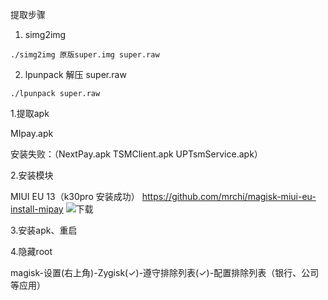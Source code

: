 
提取步骤
1. simg2img
~~~~~~~~~~~~~~~~~~~
./simg2img 原版super.img super.raw

~~~~~~~~~~~~~~~~~~~

2. lpunpack 解压 super.raw
~~~~~~~~~~~~~~~~~~~
./lpunpack super.raw 
~~~~~~~~~~~~~~~~~~~

1.提取apk

MIpay.apk 

安装失败：（NextPay.apk TSMClient.apk UPTsmService.apk）

2.安装模块

MIUI EU 13（k30pro 安装成功）
https://github.com/mrchi/magisk-miui-eu-install-mipay ![下载](https://github.com/mrchi/magisk-miui-eu-install-mipay/releases/tag/v1.0.0)

3.安装apk、重启

4.隐藏root

magisk-设置(右上角)-Zygisk(✓)-遵守排除列表(✓)-配置排除列表（银行、公司等应用）
